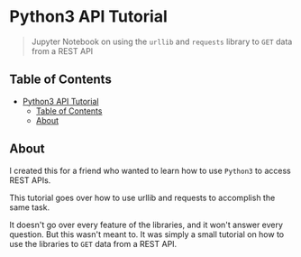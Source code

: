 # Python3 API Tutorial

> Jupyter Notebook on using the `urllib` and `requests` library to `GET` data from
a REST API

## Table of Contents

- [Python3 API Tutorial](#python3-api-tutorial)
  - [Table of Contents](#table-of-contents)
  - [About](#about)

## About

I created this for a friend who wanted to learn how to use `Python3` to access
REST APIs.

This tutorial goes over how to use urllib and requests to accomplish the same
task.

It doesn't go over every feature of the libraries, and it won't answer every
question. But this wasn't meant to. It was simply a small tutorial on how to use
the libraries to `GET` data from a REST API.
